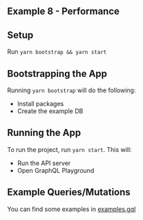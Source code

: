 ## Example 8 - Performance

## Setup

Run `yarn bootstrap && yarn start`

## Bootstrapping the App

Running `yarn bootstrap` will do the following:

- Install packages
- Create the example DB

## Running the App

To run the project, run `yarn start`. This will:

- Run the API server
- Open GraphQL Playground

## Example Queries/Mutations

You can find some examples in [examples.gql](./examples.gql)
